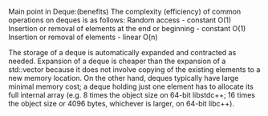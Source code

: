 Main point in Deque:(benefits)
The complexity (efficiency) of common operations on deques is as follows:
Random access - constant O(1)
Insertion or removal of elements at the end or beginning - constant O(1)
Insertion or removal of elements - linear O(n)

The storage of a deque is automatically expanded and contracted as needed. Expansion of a deque is cheaper than the expansion of a std::vector because it does not involve copying of the existing elements to a new memory location. On the other hand, deques typically have large minimal memory cost; a deque holding just one element has to allocate its full internal array (e.g. 8 times the object size on 64-bit libstdc++; 16 times the object size or 4096 bytes, whichever is larger, on 64-bit libc++).
